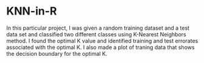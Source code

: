 # KNN-in-R
In this particular project, I was given a random training dataset and a test data set and classified two different classes using K-Nearest Neighbors method. 
I found the optimal K value and identified training and test errorates associated with the optimal K. 
I also made a plot of traning data that shows the decision boundary for the optimal K.
